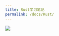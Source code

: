 ```yaml
---
title: Rust学习笔记
permalink: /docs/Rust/
---
```

![](https://www.freecodecamp.org/news/content/images/2021/01/dancing-ferris.gif)